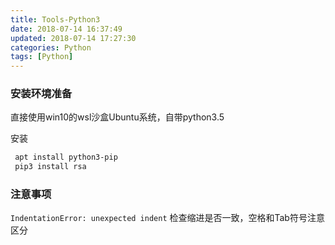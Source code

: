 ```yaml
---
title: Tools-Python3
date: 2018-07-14 16:37:49
updated: 2018-07-14 17:27:30
categories: Python
tags: [Python]
---
```


### 安装环境准备

直接使用win10的wsl沙盒Ubuntu系统，自带python3.5

安装

```bash
 apt install python3-pip
 pip3 install rsa
```





### 注意事项

`IndentationError: unexpected indent` 检查缩进是否一致，空格和Tab符号注意区分

